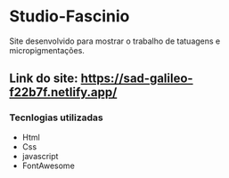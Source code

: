# Studio-Fascinio
Site desenvolvido para mostrar o trabalho de tatuagens e micropigmentações.
## Link do site: https://sad-galileo-f22b7f.netlify.app/
### Tecnlogias utilizadas
<ul>
  <li>Html</li>
  <li>Css</li>
  <li>javascript</li>
  <li>FontAwesome</li>
</ul>
